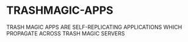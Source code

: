 # TRASHMAGIC-APPS
TRASH MAGIC APPS ARE SELF-REPLICATING APPLICATIONS WHICH PROPAGATE ACROSS TRASH MAGIC SERVERS
